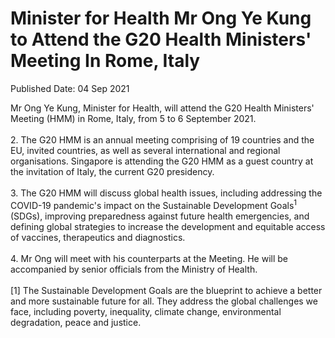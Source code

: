 <html>
    <meta http-equiv="Content-Type" content="text/html; charset=utf-8"/>
    <meta charset="utf-8"/>
    <title>Minister for Health Mr Ong Ye Kung to Attend the G20 Health Ministers' Meeting In Rome, Italy</title>
    <body><h1>Minister for Health Mr Ong Ye Kung to Attend the G20 Health Ministers' Meeting In Rome, Italy</h1>
    <p>Published Date: 04 Sep 2021</p> Mr Ong Ye Kung, Minister for Health, will attend the G20 Health Ministers' Meeting (HMM) in Rome, Italy, from 5 to 6 September 2021.<br><br>2. The G20 HMM is an annual meeting comprising of 19 countries and the EU, invited countries, as well as several international and regional organisations. Singapore is attending the G20 HMM as a guest country at the invitation of Italy, the current G20 presidency.<br><br>3. The G20 HMM will discuss global health issues, including addressing the COVID-19 pandemic's impact on the Sustainable Development Goals<sup>1</sup> (SDGs), improving preparedness against future health emergencies, and defining global strategies to increase the development and equitable access of vaccines, therapeutics and diagnostics.<br><br>4. Mr Ong will meet with his counterparts at the Meeting. He will be accompanied by senior officials from the Ministry of Health.<br><br>[1] The Sustainable Development Goals are the blueprint to achieve a better and more sustainable future for all. They address the global challenges we face, including poverty, inequality, climate change, environmental degradation, peace and justice.</body>
</html>